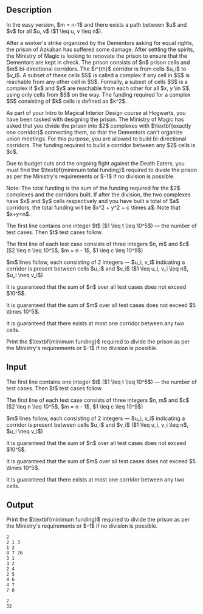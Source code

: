 ## Description

<div><p><span class="tex-font-style-bf">In the easy version, $m = n-1$ and there exists a path between $u$ and $v$ for all $u, v$ ($1 \leq u, v \leq n$).</span></p><p>After a worker's strike organized by the Dementors asking for equal rights, the prison of Azkaban has suffered some damage. After settling the spirits, the Ministry of Magic is looking to renovate the prison to ensure that the Dementors are kept in check. The prison consists of $n$ prison cells and $m$ bi-directional corridors. The $i^{th}$ corridor is from cells $u_i$ to $v_i$. A subset of these cells $S$ is called a complex if any cell in $S$ is reachable from any other cell in $S$. Formally, a subset of cells $S$ is a complex if $x$ and $y$ are reachable from each other for all $x, y \in S$, using only cells from $S$ on the way. The funding required for a complex $S$ consisting of $k$ cells is defined as $k^2$.</p><p>As part of your <span class="tex-font-style-it">Intro to Magical Interior Design</span> course at Hogwarts, you have been tasked with designing the prison. The Ministry of Magic has asked that you divide the prison into $2$ complexes with $\textbf{exactly one corridor}$ connecting them, so that the Dementors can't organize union meetings. For this purpose, you are allowed to build bi-directional corridors. The funding required to build a corridor between any $2$ cells is $c$. </p><p>Due to budget cuts and the ongoing fight against the Death Eaters, you must find the $\textbf{minimum total funding}$ required to divide the prison as per the Ministry's requirements or $-1$ if no division is possible.</p><p>Note: The total funding is the sum of the funding required for the $2$ complexes and the corridors built. If after the division, the two complexes have $x$ and $y$ cells respectively and you have built a total of $a$ corridors, the total funding will be $x^2 + y^2 + c \times a$. Note that $x+y=n$.</p></div><div class="input-specification"><p>The first line contains one integer $t$ ($1 \leq t \leq 10^5$) — the number of test cases. Then $t$ test cases follow.</p><p>The first line of each test case consists of three integers $n, m$ and $c$ ($2 \leq n \leq 10^5$, $m = n - 1$, $1 \leq c \leq 10^9$)</p><p>$m$ lines follow, each consisting of 2 integers — $u_i, v_i$ indicating a corridor is present between cells $u_i$ and $v_i$ ($1 \leq u_i, v_i \leq n$, $u_i \neq v_i$)</p><p>It is guaranteed that the sum of $n$ over all test cases does not exceed $10^5$.</p><p>It is guaranteed that the sum of $m$ over all test cases does not exceed $5 \times 10^5$.</p><p>It is guaranteed that there exists at most one corridor between any two cells.</p></div><div class="output-specification"><p>Print the $\textbf{minimum funding}$ required to divide the prison as per the Ministry's requirements or $-1$ if no division is possible.</p></div>

## Input

<p>The first line contains one integer $t$ ($1 \leq t \leq 10^5$) — the number of test cases. Then $t$ test cases follow.</p><p>The first line of each test case consists of three integers $n, m$ and $c$ ($2 \leq n \leq 10^5$, $m = n - 1$, $1 \leq c \leq 10^9$)</p><p>$m$ lines follow, each consisting of 2 integers — $u_i, v_i$ indicating a corridor is present between cells $u_i$ and $v_i$ ($1 \leq u_i, v_i \leq n$, $u_i \neq v_i$)</p><p>It is guaranteed that the sum of $n$ over all test cases does not exceed $10^5$.</p><p>It is guaranteed that the sum of $m$ over all test cases does not exceed $5 \times 10^5$.</p><p>It is guaranteed that there exists at most one corridor between any two cells.</p>

## Output

<p>Print the $\textbf{minimum funding}$ required to divide the prison as per the Ministry's requirements or $-1$ if no division is possible.</p>





```input1
2
2 1 3
1 2
8 7 76
3 1
3 2
2 4
2 5
4 6
4 7
7 8
```




```output1
2
32
```


